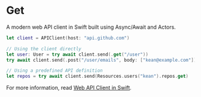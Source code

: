 # Get

A modern web API client in Swift built using Async/Await and Actors.

```swift
let client = APIClient(host: "api.github.com")

// Using the client directly
let user: User = try await client.send(.get("/user"))
try await client.send(.post("/user/emails", body: ["kean@example.com"]))

// Using a predefined API definition
let repos = try await client.send(Resources.users("kean").repos.get)
```

For more information, read [Web API Client in Swift](https://kean.blog/post/new-api-client).
